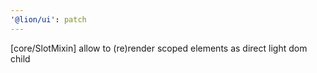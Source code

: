```yaml
---
'@lion/ui': patch
---
```


[core/SlotMixin] allow to (re)render scoped elements as direct light dom child
